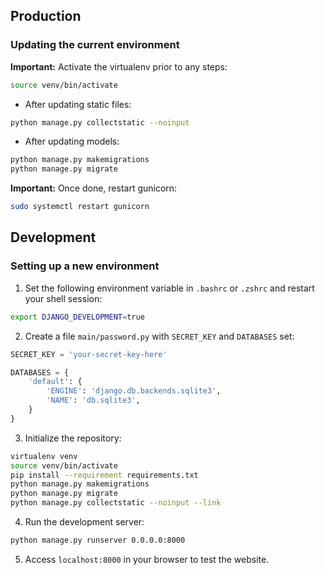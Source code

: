 ## Production

### Updating the current environment

**Important:** Activate the virtualenv prior to any steps:

```sh
source venv/bin/activate
```

* After updating static files:

```sh
python manage.py collectstatic --noinput
```

* After updating models:

```sh
python manage.py makemigrations
python manage.py migrate
```

**Important:** Once done, restart gunicorn:

```sh
sudo systemctl restart gunicorn
```

## Development

### Setting up a new environment

1. Set the following environment variable in `.bashrc` or `.zshrc` and restart your shell session:

```sh
export DJANGO_DEVELOPMENT=true
```

2. Create a file `main/password.py` with `SECRET_KEY` and `DATABASES` set:

```python
SECRET_KEY = 'your-secret-key-here'

DATABASES = {
    'default': {
        'ENGINE': 'django.db.backends.sqlite3',
        'NAME': 'db.sqlite3',
    }
}
```

3. Initialize the repository:

```sh
virtualenv venv
source venv/bin/activate
pip install --requirement requirements.txt
python manage.py makemigrations
python manage.py migrate
python manage.py collectstatic --noinput --link
```

4. Run the development server:

```sh
python manage.py runserver 0.0.0.0:8000
```

5. Access `localhost:8000` in your browser to test the website.


